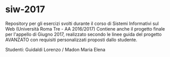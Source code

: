# siw-2017
Repository per gli esercizi svolti durante il corso di Sistemi Informativi sul Web (Università Roma Tre - AA 2016/2017)
Contiene anche il progetto finale per l'appello di Giugno 2017, realizzato secondo le linee guida del progetto AVANZATO con requisiti personalizzati proposti dallo studente.

Studenti: Guidaldi Lorenzo / Madon Maria Elena
